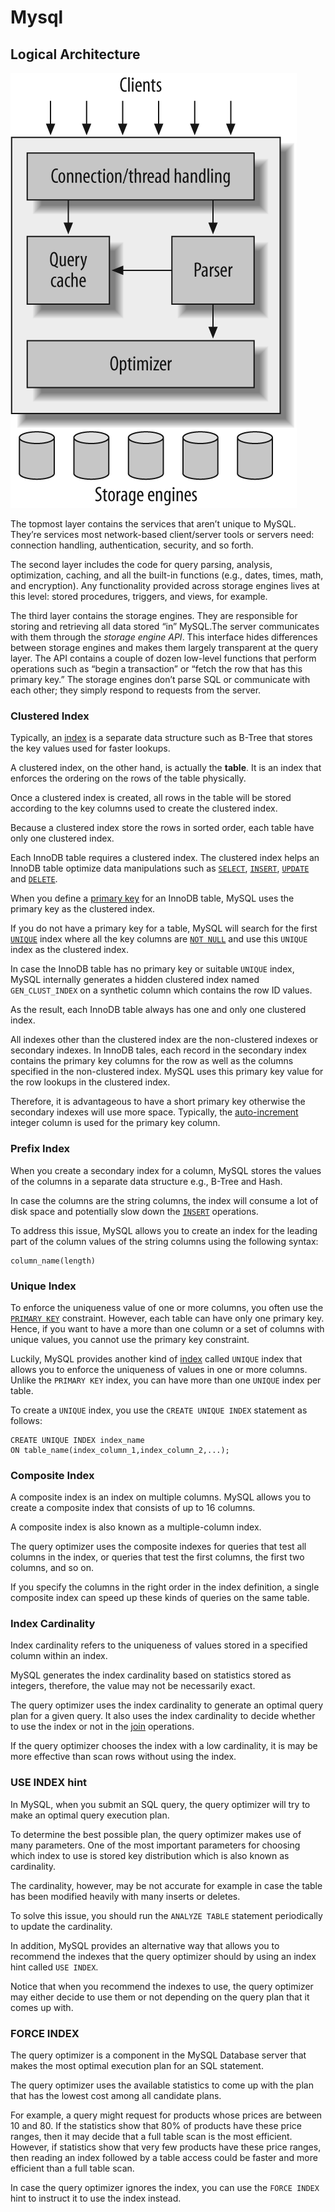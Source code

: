 # Mysql

## Logical Architecture

![](../.gitbook/assets/httpatomoreillycomsourceoreillyimages206364.png)

The topmost layer contains the services that aren’t unique to MySQL. They’re services most network-based client/server tools or servers need: connection handling, authentication, security, and so forth.

The second layer includes the code for query parsing, analysis, optimization, caching, and all the built-in functions \(e.g., dates, times, math, and encryption\). Any functionality provided across storage engines lives at this level: stored procedures, triggers, and views, for example.

The third layer contains the storage engines. They are responsible for storing and retrieving all data stored “in” MySQL.The server communicates with them through the _storage engine API_. This interface hides differences between storage engines and makes them largely transparent at the query layer. The API contains a couple of dozen low-level functions that perform operations such as “begin a transaction” or “fetch the row that has this primary key.” The storage engines don’t parse SQL or communicate with each other; they simply respond to requests from the server.

### Clustered Index

Typically, an [index](https://www.mysqltutorial.org/mysql-index/) is a separate data structure such as B-Tree that stores the key values used for faster lookups.

A clustered index, on the other hand, is actually the **table**. It is an index that enforces the ordering on the rows of the table physically.

Once a clustered index is created, all rows in the table will be stored according to the key columns used to create the clustered index.

Because a clustered index store the rows in sorted order, each table have only one clustered index.

Each InnoDB table requires a clustered index. The clustered index helps an InnoDB table optimize data manipulations such as [`SELECT`](https://www.mysqltutorial.org/mysql-select-statement-query-data.aspx), [`INSERT`](https://www.mysqltutorial.org/mysql-insert-statement.aspx), [`UPDATE`](https://www.mysqltutorial.org/mysql-update-data.aspx) and [`DELETE`](https://www.mysqltutorial.org/mysql-delete-statement.aspx).

When you define a [primary key](https://www.mysqltutorial.org/mysql-primary-key/) for an InnoDB table, MySQL uses the primary key as the clustered index.

If you do not have a primary key for a table, MySQL will search for the first [`UNIQUE`](https://www.mysqltutorial.org/mysql-unique/) index where all the key columns are [`NOT NULL`](https://www.mysqltutorial.org/mysql-not-null-constraint/) and use this `UNIQUE` index as the clustered index.

In case the InnoDB table has no primary key or suitable `UNIQUE` index, MySQL internally generates a hidden clustered index named `GEN_CLUST_INDEX` on a synthetic column which contains the row ID values.

As the result, each InnoDB table always has one and only one clustered index.

All indexes other than the clustered index are the non-clustered indexes or secondary indexes. In InnoDB tales, each record in the secondary index contains the primary key columns for the row as well as the columns specified in the non-clustered index. MySQL uses this primary key value for the row lookups in the clustered index.

Therefore, it is advantageous to have a short primary key otherwise the secondary indexes will use more space. Typically, the [auto-increment](https://www.mysqltutorial.org/mysql-sequence/) integer column is used for the primary key column.

### Prefix Index

When you create a secondary index for a column, MySQL stores the values of the columns in a separate data structure e.g., B-Tree and Hash.

In case the columns are the string columns, the index will consume a lot of disk space and potentially slow down the [`INSERT`](https://www.mysqltutorial.org/mysql-insert-statement.aspx) operations.

To address this issue, MySQL allows you to create an index for the leading part of the column values of the string columns using the following syntax:

```text
column_name(length)
```

### Unique Index

To enforce the uniqueness value of one or more columns, you often use the [`PRIMARY KEY`](https://www.mysqltutorial.org/mysql-primary-key/) constraint. However, each table can have only one primary key. Hence, if you want to have a more than one column or a set of columns with unique values, you cannot use the primary key constraint.

Luckily, MySQL provides another kind of [index](https://www.mysqltutorial.org/mysql-index/mysql-create-index/) called `UNIQUE` index that allows you to enforce the uniqueness of values in one or more columns. Unlike the `PRIMARY KEY` index, you can have more than one `UNIQUE` index per table.

To create a `UNIQUE` index, you use the `CREATE UNIQUE INDEX` statement as follows:

```text
CREATE UNIQUE INDEX index_name
ON table_name(index_column_1,index_column_2,...);
```

### Composite Index

A composite index is an index on multiple columns. MySQL allows you to create a composite index that consists of up to 16 columns.

A composite index is also known as a multiple-column index.

The query optimizer uses the composite indexes for queries that test all columns in the index, or queries that test the first columns, the first two columns, and so on.

If you specify the columns in the right order in the index definition, a single composite index can speed up these kinds of queries on the same table.

### Index Cardinality

Index cardinality refers to the uniqueness of values stored in a specified column within an index.

MySQL generates the index cardinality based on statistics stored as integers, therefore, the value may not be necessarily exact.

The query optimizer uses the index cardinality to generate an optimal query plan for a given query. It also uses the index cardinality to decide whether to use the index or not in the [join](https://www.mysqltutorial.org/mysql-join/) operations.

If the query optimizer chooses the index with a low cardinality, it is may be more effective than scan rows without using the index.

### USE INDEX hint

In MySQL, when you submit an SQL query, the query optimizer will try to make an optimal query execution plan.

To determine the best possible plan, the query optimizer makes use of many parameters. One of the most important parameters for choosing which index to use is stored key distribution which is also known as cardinality.

The cardinality, however, may be not accurate for example in case the table has been modified heavily with many inserts or deletes.

To solve this issue, you should run the `ANALYZE TABLE` statement periodically to update the cardinality.

In addition, MySQL provides an alternative way that allows you to recommend the indexes that the query optimizer should by using an index hint called `USE INDEX`.

Notice that when you recommend the indexes to use, the query optimizer may either decide to use them or not depending on the query plan that it comes up with.

### FORCE INDEX

The query optimizer is a component in the MySQL Database server that makes the most optimal execution plan for an SQL statement.

The query optimizer uses the available statistics to come up with the plan that has the lowest cost among all candidate plans.

For example, a query might request for products whose prices are between 10 and 80. If the statistics show that 80% of products have these price ranges, then it may decide that a full table scan is the most efficient. However, if statistics show that very few products have these price ranges, then reading an index followed by a table access could be faster and more efficient than a full table scan.

In case the query optimizer ignores the index, you can use the `FORCE INDEX` hint to instruct it to use the index instead.

